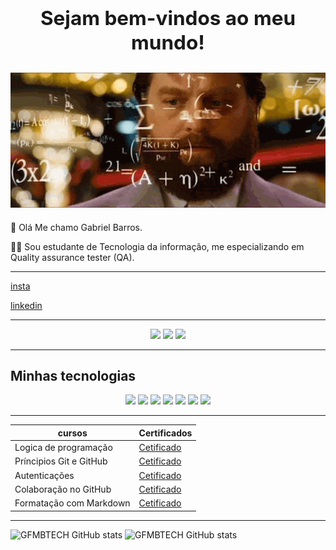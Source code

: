 ## <center><h2> Sejam bem-vindos ao meu mundo!</h2></center>

![Gif de QA](giphy-48.gif.pagespeed.ce.6rim7r_342.gif)
-----
🧔 Olá Me chamo Gabriel Barros.

✍🏻 Sou estudante de Tecnologia da informação, me especializando em Quality assurance tester (QA).


----
[insta](https://www.instagram.com/gfmb17/) 


 [linkedin](https://www.linkedin.com/in/gabriel-barros-b44828170/)


-----
<p align="center">
<img src="https://cdn.jsdelivr.net/gh/devicons/devicon@latest/icons/github/github-original-wordmark.svg" width="100px">
<img src="https://cdn.jsdelivr.net/gh/devicons/devicon@latest/icons/git/git-plain.svg" width="100px">
<img src="https://cdn.jsdelivr.net/gh/devicons/devicon@latest/icons/githubactions/githubactions-plain.svg" width="100px">
</p>


 ----

## Minhas tecnologias 

<P align="center">
<img src="https://cdn.jsdelivr.net/gh/devicons/devicon@latest/icons/java/java-original-wordmark.svg" width="100px">
<img src="https://cdn.jsdelivr.net/gh/devicons/devicon@latest/icons/javascript/javascript-plain.svg" width="100px">
<img src="https://cdn.jsdelivr.net/gh/devicons/devicon@latest/icons/cypressio/cypressio-original-wordmark.svg" width="100px">         
<img src="https://cdn.jsdelivr.net/gh/devicons/devicon@latest/icons/dot-net/dot-net-original-wordmark.svg" width="100px">
<img src="https://cdn.jsdelivr.net/gh/devicons/devicon@latest/icons/nodejs/nodejs-original-wordmark.svg" width="100px">
<img src="https://cdn.jsdelivr.net/gh/devicons/devicon@latest/icons/android/android-plain-wordmark.svg" width="100px">
<img src="https://cdn.jsdelivr.net/gh/devicons/devicon@latest/icons/selenium/selenium-original.svg" width="100px">
</p>

------

| cursos  | Certificados |
|---------|--------------|
|Logica de programação| [Cetificado](https://web.dio.me/certificates)
|Príncipios Git e GitHub| [Cetificado](https://web.dio.me/certificates)
|Autenticações | [Cetificado](https://web.dio.me/certificates)
|Colaboração no GitHub| [Cetificado](https://web.dio.me/certificates)
|Formatação com Markdown| [Cetificado](https://web.dio.me/certificates)

-----------

![GFMBTECH GitHub stats](https://github-readme-stats.vercel.app/api?username=GFMBTECH&show_icons=true&theme=radical)
![GFMBTECH GitHub stats](https://github-readme-stats.vercel.app/api/top-langs/?username=GFMBTECH&layout=compact&langs_count=7&theme=blue-green)





